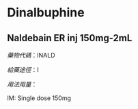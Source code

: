 # Dinalbuphine

## Naldebain ER inj 150mg-2mL

*藥物代碼*：INALD

*給藥途徑*：I

*用法用量*：

IM: Single dose 150mg


